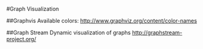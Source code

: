 #Graph Visualization

##Graphvis
Available colors: http://www.graphviz.org/content/color-names

##Graph Stream
Dynamic visualization of graphs
http://graphstream-project.org/
